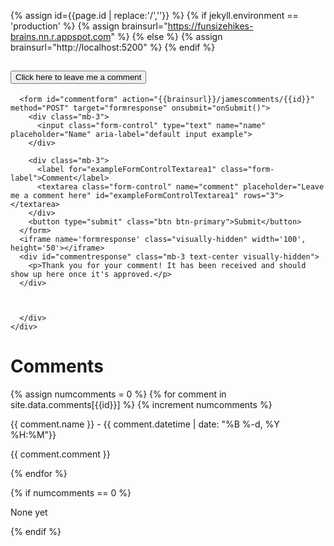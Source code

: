{% assign id={{page.id | replace:'/',''}} %}
{% if jekyll.environment == 'production' %}
{% assign brainsurl="https://funsizehikes-brains.nn.r.appspot.com" %}
{% else %}
{% assign brainsurl="http://localhost:5200" %}
{% endif %}
 
<div class="accordion " id="accordionComments">
  <div class="accordion-item">
    <h2 class="accordion-header" id="headingOne">
      <button class="accordion-button collapsed" type="button" data-bs-toggle="collapse" data-bs-target="#collapseCommentForm" aria-expanded="true" aria-controls="collapseCommentForm">
      Click here to leave me a comment
      </button>
    </h2>
    <div id="collapseCommentForm" class="accordion-collapse collapse" aria-labelledby="headingOne" data-bs-parent="#accordionComments">
      <div class="accordion-body">
       
      <form id="commentform" action="{{brainsurl}}/jamescomments/{{id}}" method="POST" target="formresponse" onsubmit="onSubmit()">
        <div class="mb-3">
          <input class="form-control" type="text" name="name" placeholder="Name" aria-label="default input example">
        </div>

        <div class="mb-3">
          <label for="exampleFormControlTextarea1" class="form-label">Comment</label>
          <textarea class="form-control" name="comment" placeholder="Leave me a comment here" id="exampleFormControlTextarea1" rows="3"></textarea>
        </div>
        <button type="submit" class="btn btn-primary">Submit</button>
      </form>
      <iframe name='formresponse' class="visually-hidden" width='100', height='50'></iframe>
      <div id="commentresponse" class="mb-3 text-center visually-hidden">
        <p>Thank you for your comment! It has been received and should show up here once it's approved.</p>
      </div>
       
       
       
      </div>
    </div>
  </div> 
</div>

<script>
function onSubmit() {
  var elform=document.getElementById("commentform");
  var elmsg=document.getElementById("commentresponse");

  if( elform ) {
    elform.classList.add("visually-hidden");
  }
  if( elmsg ) {
    elmsg.classList.remove("visually-hidden");
  }
}
</script>

<h1 class="fs-5 my-1">Comments</h1>
  {% assign numcomments = 0 %}
  {% for comment in site.data.comments[{{id}}] %}
    {% increment numcomments %}
    <div class="row border-bottom">
        <p class="fst-italic my-0">{{ comment.name }} - <span class="text-muted fs-6 fw-lighter">{{ comment.datetime | date: "%B %-d, %Y %H:%M"}}</span></p>
        <p>{{ comment.comment }}</p>
    </div>
  {% endfor %}
   
{% if numcomments == 0 %}
  <p>None yet</p>
{% endif %}
